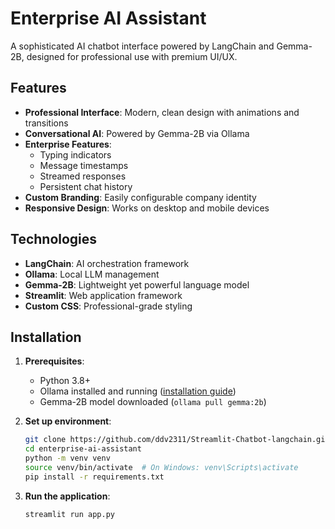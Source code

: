 # Enterprise AI Assistant


A sophisticated AI chatbot interface powered by LangChain and Gemma-2B, designed for professional use with premium UI/UX.

## Features

- **Professional Interface**: Modern, clean design with animations and transitions
- **Conversational AI**: Powered by Gemma-2B via Ollama
- **Enterprise Features**:
  - Typing indicators
  - Message timestamps
  - Streamed responses
  - Persistent chat history
- **Custom Branding**: Easily configurable company identity
- **Responsive Design**: Works on desktop and mobile devices

## Technologies

- **LangChain**: AI orchestration framework
- **Ollama**: Local LLM management
- **Gemma-2B**: Lightweight yet powerful language model
- **Streamlit**: Web application framework
- **Custom CSS**: Professional-grade styling

## Installation

1. **Prerequisites**:
   - Python 3.8+
   - Ollama installed and running ([installation guide](https://ollama.ai))
   - Gemma-2B model downloaded (`ollama pull gemma:2b`)

2. **Set up environment**:
   ```bash
   git clone https://github.com/ddv2311/Streamlit-Chatbot-langchain.git
   cd enterprise-ai-assistant
   python -m venv venv
   source venv/bin/activate  # On Windows: venv\Scripts\activate
   pip install -r requirements.txt

3. **Run the application**:
   ```bash
   streamlit run app.py
